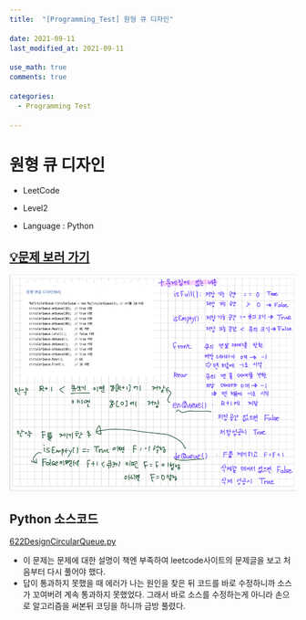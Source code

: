 ```yaml
---
title:  "[Programming_Test] 원형 큐 디자인"

date: 2021-09-11
last_modified_at: 2021-09-11

use_math: true
comments: true

categories:
  - Programming Test

---
```


# 원형 큐 디자인

- LeetCode



- Level2



- Language : Python




## [💡문제 보러 가기](https://leetcode.com/problems/design-circular-queue/)




![image-20210911165807686](\assets\images\61_Programming_Test.jpg)



## Python 소스코드

[622DesignCircularQueue.py](https://github.com/2SEHI/Python-Programming-Test/tree/main/python-algorithm-interview/622DesignCircularQueue.py)



- 이 문제는 문제에 대한 설명이 책엔 부족하여 leetcode사이트의 문제글을 보고 처음부터 다시 풀어야 했다. 
- 답이 통과하지 못했을 때 에러가 나는 원인을 찾은 뒤 코드를 바로 수정하니까 소스가 꼬여버려 계속 통과하지 못했었다. 그래서 바로 소스를 수정하는게 아니라 손으로 알고리즘을 써본뒤 코딩을 하니까 금방 풀렸다.